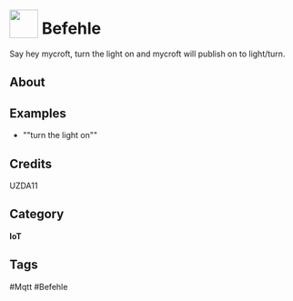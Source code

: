 # <img src="https://raw.githack.com/FortAwesome/Font-Awesome/master/svgs/solid/robot.svg" card_color="#090206" width="50" height="50" style="vertical-align:bottom"/> Befehle
Say hey mycroft, turn the light on and mycroft will publish on to light/turn.

## About


## Examples
* ""turn the light on""

## Credits
UZDA11

## Category
**IoT**

## Tags
#Mqtt
#Befehle


